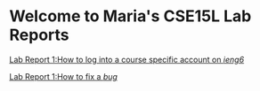 # Welcome to Maria's CSE15L  Lab Reports 

[Lab Report 1:How to log into a course specific account on *ieng6*](lab-report-1-week-2.html)

[Lab Report 1:How to fix a *bug*](lab-report-2-week-4.html)
